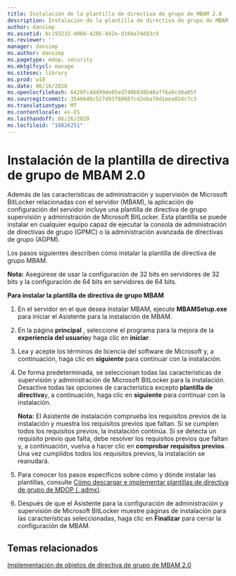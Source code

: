 ```yaml
---
title: Instalación de la plantilla de directiva de grupo de MBAM 2.0
description: Instalación de la plantilla de directiva de grupo de MBAM 2.0
author: dansimp
ms.assetid: bc193232-d060-4285-842e-d194a74dd3c9
ms.reviewer: ''
manager: dansimp
ms.author: dansimp
ms.pagetype: mdop, security
ms.mktglfcycl: manage
ms.sitesec: library
ms.prod: w10
ms.date: 06/16/2016
ms.openlocfilehash: 6420fc4d499de05ed740b038b40aff6a9cd8a05f
ms.sourcegitcommit: 354664bc527d93f80687cd2eba70d1eea024c7c3
ms.translationtype: MT
ms.contentlocale: es-ES
ms.lasthandoff: 06/26/2020
ms.locfileid: "10826251"
---
```

# Instalación de la plantilla de directiva de grupo de MBAM 2.0


Además de las características de administración y supervisión de Microsoft BitLocker relacionadas con el servidor (MBAM), la aplicación de configuración del servidor incluye una plantilla de directiva de grupo supervisión y administración de Microsoft BitLocker. Esta plantilla se puede instalar en cualquier equipo capaz de ejecutar la consola de administración de directivas de grupo (GPMC) o la administración avanzada de directivas de grupo (AGPM).

Los pasos siguientes describen cómo instalar la plantilla de directiva de grupo MBAM.

**Nota:**  Asegúrese de usar la configuración de 32 bits en servidores de 32 bits y la configuración de 64 bits en servidores de 64 bits.

 

**Para instalar la plantilla de directiva de grupo MBAM**

1.  En el servidor en el que desea instalar MBAM, ejecute **MBAMSetup.exe** para iniciar el Asistente para la instalación de MBAM.

2.  En la página **principal** , seleccione el programa para la mejora de la **experiencia del usuario**y haga clic en **iniciar**.

3.  Lea y acepte los términos de licencia del software de Microsoft y, a continuación, haga clic en **siguiente** para continuar con la instalación.

4.  De forma predeterminada, se seleccionan todas las características de supervisión y administración de Microsoft BitLocker para la instalación. Desactive todas las opciones de característica excepto **plantilla de directiva**y, a continuación, haga clic en **siguiente** para continuar con la instalación.

    **Nota:**  El Asistente de instalación comprueba los requisitos previos de la instalación y muestra los requisitos previos que faltan. Si se cumplen todos los requisitos previos, la instalación continúa. Si se detecta un requisito previo que falta, debe resolver los requisitos previos que faltan y, a continuación, vuelva a hacer clic en **comprobar requisitos previos**. Una vez cumplidos todos los requisitos previos, la instalación se reanudará.

     

5.  Para conocer los pasos específicos sobre cómo y dónde instalar las plantillas, consulte [Cómo descargar e implementar plantillas de directiva de grupo de MDOP (. admx)](https://technet.microsoft.com/library/dn659707.aspx).

6.  Después de que el Asistente para la configuración de administración y supervisión de Microsoft BitLocker muestre páginas de instalación para las características seleccionadas, haga clic en **Finalizar** para cerrar la configuración de MBAM.

## Temas relacionados


[Implementación de objetos de directiva de grupo de MBAM 2.0](deploying-mbam-20-group-policy-objects-mbam-2.md)

 

 





